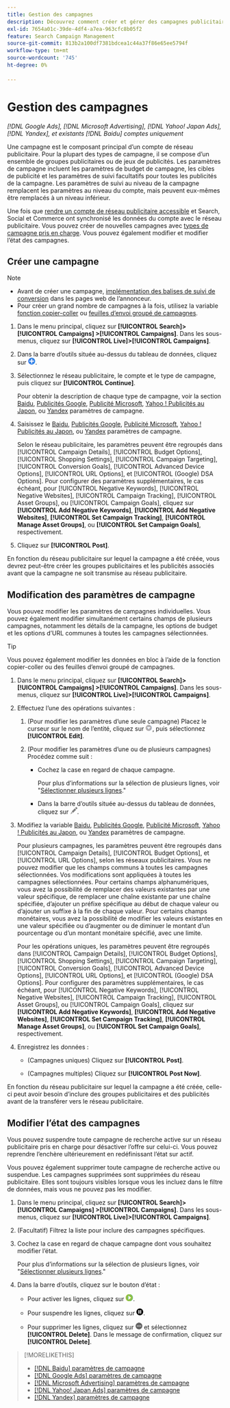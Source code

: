 ```yaml
---
title: Gestion des campagnes
description: Découvrez comment créer et gérer des campagnes publicitaires.
exl-id: 7654a01c-39de-4df4-a7ea-963cfc8b05f2
feature: Search Campaign Management
source-git-commit: 813b2a100df7381bdcea1c44a37f86e65ee5794f
workflow-type: tm+mt
source-wordcount: '745'
ht-degree: 0%

---
```


# Gestion des campagnes

*[!DNL Google Ads], [!DNL Microsoft Advertising], [!DNL Yahoo! Japan Ads], [!DNL Yandex], et existants [!DNL Baidu] comptes uniquement*

Une campagne est le composant principal d’un compte de réseau publicitaire. Pour la plupart des types de campagne, il se compose d’un ensemble de groupes publicitaires ou de jeux de publicités. Les paramètres de campagne incluent les paramètres de budget de campagne, les cibles de publicité et les paramètres de suivi facultatifs pour toutes les publicités de la campagne. Les paramètres de suivi au niveau de la campagne remplacent les paramètres au niveau du compte, mais peuvent eux-mêmes être remplacés à un niveau inférieur.

Une fois que [rendre un compte de réseau publicitaire accessible](/help/search-social-commerce/campaign-management/accounts/ad-network-account-manage.md) et Search, Social et Commerce ont synchronisé les données du compte avec le réseau publicitaire. Vous pouvez créer de nouvelles campagnes avec [types de campagne pris en charge](/help/search-social-commerce/introduction/supported-inventory.md). Vous pouvez également modifier et modifier l’état des campagnes.

## Créer une campagne

>[!NOTE]
>
>* Avant de créer une campagne, [implémentation des balises de suivi de conversion](/help/search-social-commerce/tracking/conversion-tracking-about.md) dans les pages web de l’annonceur.
>* Pour créer un grand nombre de campagnes à la fois, utilisez la variable [fonction copier-coller](/help/search-social-commerce/campaign-management/campaigns/copy-paste.md) ou [feuilles d’envoi groupé de campagnes](/help/search-social-commerce/campaign-management/bulksheets/bulksheet-about.md).

1. Dans le menu principal, cliquez sur **[!UICONTROL Search]> [!UICONTROL Campaigns] >[!UICONTROL Campaigns]**. Dans les sous-menus, cliquez sur **[!UICONTROL Live]>[!UICONTROL Campaigns]**.

1. Dans la barre d’outils située au-dessus du tableau de données, cliquez sur ![Créer](/help/search-social-commerce/assets/add.png "Créer").

1. Sélectionnez le réseau publicitaire, le compte et le type de campagne, puis cliquez sur **[!UICONTROL Continue]**.

   Pour obtenir la description de chaque type de campagne, voir la section [Baidu](/help/search-social-commerce/campaign-management/campaigns/campaign-settings-baidu.md), [Publicités Google](/help/search-social-commerce/campaign-management/campaigns/campaign-settings-google.md), [Publicité Microsoft](/help/search-social-commerce/campaign-management/campaigns/campaign-settings-microsoft.md), [Yahoo ! Publicités au Japon](/help/search-social-commerce/campaign-management/campaigns/campaign-settings-yahoo-japan.md), ou [Yandex](/help/search-social-commerce/campaign-management/campaigns/campaign-settings-yandex.md) paramètres de campagne.

1. Saisissez le [Baidu](/help/search-social-commerce/campaign-management/campaigns/campaign-settings-baidu.md), [Publicités Google](/help/search-social-commerce/campaign-management/campaigns/campaign-settings-google.md), [Publicité Microsoft](/help/search-social-commerce/campaign-management/campaigns/campaign-settings-microsoft.md), [Yahoo ! Publicités au Japon](/help/search-social-commerce/campaign-management/campaigns/campaign-settings-yahoo-japan.md), ou [Yandex](/help/search-social-commerce/campaign-management/campaigns/campaign-settings-yandex.md) paramètres de campagne.

   Selon le réseau publicitaire, les paramètres peuvent être regroupés dans [!UICONTROL Campaign Details], [!UICONTROL Budget Options], [!UICONTROL Shopping Settings], [!UICONTROL Campaign Targeting], [!UICONTROL Conversion Goals], [!UICONTROL Advanced Device Options], [!UICONTROL URL Options], et [!UICONTROL (Google) DSA Options]. Pour configurer des paramètres supplémentaires, le cas échéant, pour [!UICONTROL Negative Keywords], [!UICONTROL Negative Websites], [!UICONTROL Campaign Tracking], [!UICONTROL Asset Groups], ou [!UICONTROL Campaign Goals], cliquez sur **[!UICONTROL Add Negative Keywords]**, **[!UICONTROL Add Negative Websites]**, **[!UICONTROL Set Campaign Tracking]**, **[!UICONTROL Manage Asset Groups]**, ou **[!UICONTROL Set Campaign Goals]**, respectivement.

1. Cliquez sur **[!UICONTROL Post]**.

En fonction du réseau publicitaire sur lequel la campagne a été créée, vous devrez peut-être créer les groupes publicitaires et les publicités associés avant que la campagne ne soit transmise au réseau publicitaire.

## Modification des paramètres de campagne

Vous pouvez modifier les paramètres de campagnes individuelles. Vous pouvez également modifier simultanément certains champs de plusieurs campagnes, notamment les détails de la campagne, les options de budget et les options d’URL communes à toutes les campagnes sélectionnées.

>[!TIP]
>
>Vous pouvez également modifier les données en bloc à l’aide de la fonction copier-coller ou des feuilles d’envoi groupé de campagnes.

1. Dans le menu principal, cliquez sur **[!UICONTROL Search]> [!UICONTROL Campaigns] >[!UICONTROL Campaigns]**. Dans les sous-menus, cliquez sur **[!UICONTROL Live]>[!UICONTROL Campaigns]**.

1. Effectuez l’une des opérations suivantes :

   1. (Pour modifier les paramètres d’une seule campagne) Placez le curseur sur le nom de l’entité, cliquez sur ![Icône Menu](/help/search-social-commerce/assets/arrow-dropdown-menu.png "Icône Menu"), puis sélectionnez **[!UICONTROL Edit]**.

   1. (Pour modifier les paramètres d’une ou de plusieurs campagnes) Procédez comme suit :

      * Cochez la case en regard de chaque campagne.

        Pour plus d’informations sur la sélection de plusieurs lignes, voir &quot;[Sélectionner plusieurs lignes](/help/search-social-commerce/common-tasks/navigation-editing-selection/multiple-rows-select.md).&quot;

      * Dans la barre d’outils située au-dessus du tableau de données, cliquez sur ![Modifier](/help/search-social-commerce/assets/edit.png "Modifier").

1. Modifiez la variable [Baidu](/help/search-social-commerce/campaign-management/campaigns/campaign-settings-baidu.md), [Publicités Google](/help/search-social-commerce/campaign-management/campaigns/campaign-settings-google.md), [Publicité Microsoft](/help/search-social-commerce/campaign-management/campaigns/campaign-settings-microsoft.md), [Yahoo ! Publicités au Japon](/help/search-social-commerce/campaign-management/campaigns/campaign-settings-yahoo-japan.md), ou [Yandex](/help/search-social-commerce/campaign-management/campaigns/campaign-settings-yandex.md) paramètres de campagne.

   Pour plusieurs campagnes, les paramètres peuvent être regroupés dans [!UICONTROL Campaign Details], [!UICONTROL Budget Options], et [!UICONTROL URL Options], selon les réseaux publicitaires. Vous ne pouvez modifier que les champs communs à toutes les campagnes sélectionnées. Vos modifications sont appliquées à toutes les campagnes sélectionnées. Pour certains champs alphanumériques, vous avez la possibilité de remplacer des valeurs existantes par une valeur spécifique, de remplacer une chaîne existante par une chaîne spécifiée, d’ajouter un préfixe spécifique au début de chaque valeur ou d’ajouter un suffixe à la fin de chaque valeur. Pour certains champs monétaires, vous avez la possibilité de modifier les valeurs existantes en une valeur spécifiée ou d’augmenter ou de diminuer le montant d’un pourcentage ou d’un montant monétaire spécifié, avec une limite.

   Pour les opérations uniques, les paramètres peuvent être regroupés dans [!UICONTROL Campaign Details], [!UICONTROL Budget Options], [!UICONTROL Shopping Settings], [!UICONTROL Campaign Targeting], [!UICONTROL Conversion Goals], [!UICONTROL Advanced Device Options], [!UICONTROL URL Options], et [!UICONTROL (Google) DSA Options]. Pour configurer des paramètres supplémentaires, le cas échéant, pour [!UICONTROL Negative Keywords], [!UICONTROL Negative Websites], [!UICONTROL Campaign Tracking], [!UICONTROL Asset Groups], ou [!UICONTROL Campaign Goals], cliquez sur **[!UICONTROL Add Negative Keywords]**, **[!UICONTROL Add Negative Websites]**, **[!UICONTROL Set Campaign Tracking]**, **[!UICONTROL Manage Asset Groups]**, ou **[!UICONTROL Set Campaign Goals]**, respectivement.

1. Enregistrez les données :

   * (Campagnes uniques) Cliquez sur **[!UICONTROL Post]**.

   * (Campagnes multiples) Cliquez sur **[!UICONTROL Post Now]**.

En fonction du réseau publicitaire sur lequel la campagne a été créée, celle-ci peut avoir besoin d’inclure des groupes publicitaires et des publicités avant de la transférer vers le réseau publicitaire.

## Modifier l’état des campagnes

Vous pouvez suspendre toute campagne de recherche active sur un réseau publicitaire pris en charge pour désactiver l’offre sur celui-ci. Vous pouvez reprendre l’enchère ultérieurement en redéfinissant l’état sur actif.

Vous pouvez également supprimer toute campagne de recherche active ou suspendue. Les campagnes supprimées sont supprimées du réseau publicitaire. Elles sont toujours visibles lorsque vous les incluez dans le filtre de données, mais vous ne pouvez pas les modifier.

1. Dans le menu principal, cliquez sur **[!UICONTROL Search]> [!UICONTROL Campaigns] >[!UICONTROL Campaigns]**. Dans les sous-menus, cliquez sur **[!UICONTROL Live]>[!UICONTROL Campaigns]**.

1. (Facultatif) Filtrez la liste pour inclure des campagnes spécifiques.

1. Cochez la case en regard de chaque campagne dont vous souhaitez modifier l’état.

   Pour plus d’informations sur la sélection de plusieurs lignes, voir &quot;[Sélectionner plusieurs lignes](/help/search-social-commerce/common-tasks/navigation-editing-selection/multiple-rows-select.md).&quot;

1. Dans la barre d’outils, cliquez sur le bouton d’état :

   * Pour activer les lignes, cliquez sur ![Activer](/help/search-social-commerce/assets/activate.png "Activer").

   * Pour suspendre les lignes, cliquez sur ![Pause](/help/search-social-commerce/assets/pause.png "Pause").

   * Pour supprimer les lignes, cliquez sur ![Plus](/help/search-social-commerce/assets/more.png "Plus") et sélectionnez **[!UICONTROL Delete]**. Dans le message de confirmation, cliquez sur **[!UICONTROL Delete]**.

>[!MORELIKETHIS]
>
>* [[!DNL Baidu] paramètres de campagne](/help/search-social-commerce/campaign-management/campaigns/campaign-settings-baidu.md)
>* [[!DNL Google Ads] paramètres de campagne](/help/search-social-commerce/campaign-management/campaigns/campaign-settings-google.md)
>* [[!DNL Microsoft Advertising] paramètres de campagne](/help/search-social-commerce/campaign-management/campaigns/campaign-settings-microsoft.md)
>* [[!DNL Yahoo! Japan Ads] paramètres de campagne](/help/search-social-commerce/campaign-management/campaigns/campaign-settings-yahoo-japan.md)
>* [[!DNL Yandex] paramètres de campagne](/help/search-social-commerce/campaign-management/campaigns/campaign-settings-yandex.md)
